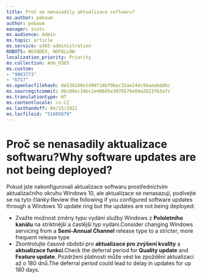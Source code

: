 ```yaml
---
title: Proč se nenasadily aktualizace softwaru?
ms.author: pebaum
author: pebaum
manager: scotv
ms.audience: Admin
ms.topic: article
ms.service: o365-administration
ROBOTS: NOINDEX, NOFOLLOW
localization_priority: Priority
ms.collection: Adm_O365
ms.custom:
- "9003773"
- "6717"
ms.openlocfilehash: 8e539260e1d99f18bf9bec32ae244c94aeebddbc
ms.sourcegitcommit: 8bc60ec34bc1e40685e3976576e04a2623f63a7c
ms.translationtype: HT
ms.contentlocale: cs-CZ
ms.lasthandoff: 04/15/2021
ms.locfileid: "51805679"
---
```

# <a name="why-software-updates-are-not-being-deployed"></a><span data-ttu-id="d45b1-102">Proč se nenasadily aktualizace softwaru?</span><span class="sxs-lookup"><span data-stu-id="d45b1-102">Why software updates are not being deployed?</span></span>

<span data-ttu-id="d45b1-103">Pokud jste nakonfigurovali aktualizace softwaru prostřednictvím aktualizačního okruhu Windows 10, ale aktualizace se nenasazují, podívejte se na tyto články:</span><span class="sxs-lookup"><span data-stu-id="d45b1-103">Review the following if you configured software updates through a Windows 10 update ring but the updates are not being deployed:</span></span>  

- <span data-ttu-id="d45b1-104">Zvažte možnost změny typu vydání služby Windows z  **Pololetního kanálu**  na striktnější a častější typ vydání.</span><span class="sxs-lookup"><span data-stu-id="d45b1-104">Consider changing Windows servicing from a  **Semi-Annual Channel**  release type to a stricter, more frequent release type</span></span>  
- <span data-ttu-id="d45b1-105">Zkontrolujte časové období pro **aktualizace pro zvýšení kvality**  a  **aktualizace funkcí**.</span><span class="sxs-lookup"><span data-stu-id="d45b1-105">Check the deferral period for  **Quality update**  and  **Feature update**.</span></span> <span data-ttu-id="d45b1-106">Pozdržení platnosti může vést ke zpoždění aktualizací až o 180 dnů.</span><span class="sxs-lookup"><span data-stu-id="d45b1-106">The deferral period could lead to delay in updates for up 180 days.</span></span>
